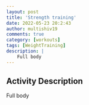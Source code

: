 ```yaml
---
layout: post
title: 'Strength training'
date: 2022-05-23 20:2:43
author: multishiv19
comments: true
category: [workouts]
tags: [WeightTraining]
description: |
    Full body
---
```



## Activity Description
Full body


<div width='100%' class='strava-embed-placeholder' data-embed-type='activity' data-embed-id='7188744321'></div>
<script src='https://strava-embeds.com/embed.js'></script>
